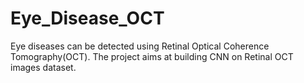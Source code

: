 # Eye_Disease_OCT
Eye diseases can be detected using Retinal Optical Coherence Tomography(OCT). The project aims at building CNN on Retinal OCT images dataset.
